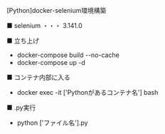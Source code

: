 [Python]docker-selenium環境構築

■ selenium ・・・ 3.141.0

■ 立ち上げ
- docker-compose build --no-cache
- docker-compose up -d

■ コンテナ内部に入る
- docker exec -it ['Pythonがあるコンテナ名'] bash 

■ .py実行
- python ['ファイル名'].py
